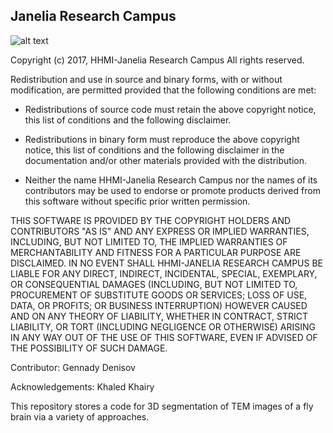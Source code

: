 Janelia Research Campus
-----------------------

![alt text](https://cloud.githubusercontent.com/assets/1093770/24422906/2ba9caae-13c9-11e7-9177-c54f5c2c1f62.png)

Copyright (c) 2017, HHMI-Janelia Research Campus All rights reserved.

Redistribution and use in source and binary forms, with or without modification, are permitted provided that the following conditions are met:

* Redistributions of source code must retain the above copyright
  notice, this list of conditions and the following disclaimer.
  
* Redistributions in binary form must reproduce the above copyright
  notice, this list of conditions and the following disclaimer in the
  documentation and/or other materials provided with the distribution.
  
* Neither the name HHMI-Janelia Research Campus nor the
  names of its contributors may be used to endorse or promote products
  derived from this software without specific prior written permission.

THIS SOFTWARE IS PROVIDED BY THE COPYRIGHT HOLDERS AND CONTRIBUTORS "AS IS" AND ANY EXPRESS OR IMPLIED WARRANTIES, INCLUDING, BUT NOT LIMITED TO, THE IMPLIED WARRANTIES OF MERCHANTABILITY AND FITNESS FOR A PARTICULAR PURPOSE ARE DISCLAIMED. IN NO EVENT SHALL HHMI-JANELIA RESEARCH CAMPUS BE LIABLE FOR ANY DIRECT, INDIRECT, INCIDENTAL, SPECIAL, EXEMPLARY, OR CONSEQUENTIAL DAMAGES (INCLUDING, BUT NOT LIMITED TO, PROCUREMENT OF SUBSTITUTE GOODS OR SERVICES; LOSS OF USE, DATA, OR PROFITS; OR BUSINESS INTERRUPTION) HOWEVER CAUSED AND ON ANY THEORY OF LIABILITY, WHETHER IN CONTRACT, STRICT LIABILITY, OR TORT (INCLUDING NEGLIGENCE OR OTHERWISE) ARISING IN ANY WAY OUT OF THE USE OF THIS SOFTWARE, EVEN IF ADVISED OF THE POSSIBILITY OF SUCH DAMAGE.

Contributor: Gennady Denisov

Acknowledgements: Khaled Khairy

This repository stores a code for 3D segmentation of TEM images of a fly brain via a variety of approaches.
